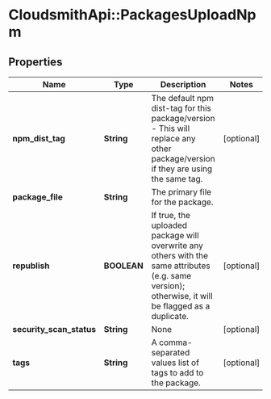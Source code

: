 # CloudsmithApi::PackagesUploadNpm

## Properties
Name | Type | Description | Notes
------------ | ------------- | ------------- | -------------
**npm_dist_tag** | **String** | The default npm dist-tag for this package/version - This will replace any other package/version if they are using the same tag. | [optional] 
**package_file** | **String** | The primary file for the package. | 
**republish** | **BOOLEAN** | If true, the uploaded package will overwrite any others with the same attributes (e.g. same version); otherwise, it will be flagged as a duplicate. | [optional] 
**security_scan_status** | **String** | None | [optional] 
**tags** | **String** | A comma-separated values list of tags to add to the package. | [optional] 


